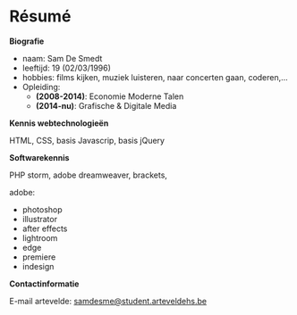 # Résumé

**Biografie**
* naam: Sam De Smedt
* leeftijd: 19 (02/03/1996)
* hobbies: films kijken, muziek luisteren, naar concerten gaan, coderen,...
* Opleiding:
  * **(2008-2014)**: Economie Moderne Talen
  * **(2014-nu)**: Grafische & Digitale Media
 	
**Kennis webtechnologieën**

HTML, CSS, basis Javascrip, basis jQuery

**Softwarekennis**

PHP storm, adobe dreamweaver, brackets,

adobe:
* photoshop 
* illustrator
* after effects
* lightroom
* edge
* premiere
* indesign

**Contactinformatie**

E-mail artevelde: samdesme@student.arteveldehs.be
